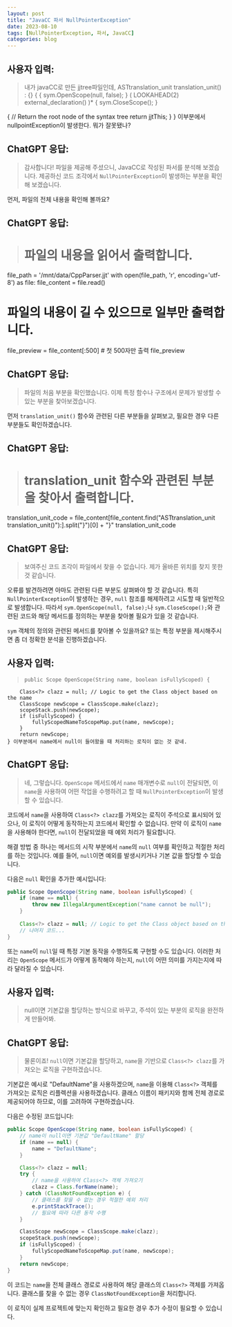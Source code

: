 ```yaml
---
layout: post
title: "JavaCC 파서 NullPointerException"
date: 2023-08-10
tags: [NullPointerException, 파서, JavaCC]
categories: blog
---
```


## 사용자 입력:
> 내가 javaCC로 만든 jjtree파일인데, ASTtranslation_unit translation_unit() :
{}
{
   { sym.OpenScope(null, false); }
   ( LOOKAHEAD(2) external_declaration() )* <EOF>
   { sym.CloseScope();
   }

   {           // Return the root node of the syntax tree
    return jjtThis;
   }
} 이부분에서 nullpointException이 발생한다. 뭐가 잘못됐나?

## ChatGPT 응답:
> 감사합니다! 파일을 제공해 주셨으니, JavaCC로 작성된 파서를 분석해 보겠습니다. 제공하신 코드 조각에서 `NullPointerException`이 발생하는 부분을 확인해 보겠습니다.

먼저, 파일의 전체 내용을 확인해 볼까요?

## ChatGPT 응답:
> # 파일의 내용을 읽어서 출력합니다.
file_path = '/mnt/data/CppParser.jjt'
with open(file_path, 'r', encoding='utf-8') as file:
    file_content = file.read()

# 파일의 내용이 길 수 있으므로 일부만 출력합니다.
file_preview = file_content[:500]  # 첫 500자만 출력
file_preview

## ChatGPT 응답:
> 파일의 처음 부분을 확인했습니다. 이제 특정 함수나 구조에서 문제가 발생할 수 있는 부분을 찾아보겠습니다.

먼저 `translation_unit()` 함수와 관련된 다른 부분들을 살펴보고, 필요한 경우 다른 부분들도 확인하겠습니다.

## ChatGPT 응답:
> # translation_unit 함수와 관련된 부분을 찾아서 출력합니다.
translation_unit_code = file_content[file_content.find("ASTtranslation_unit translation_unit()"):].split("}")[0] + "}"
translation_unit_code

## ChatGPT 응답:
> 보여주신 코드 조각이 파일에서 찾을 수 없습니다. 제가 올바른 위치를 찾지 못한 것 같습니다.

오류를 발견하려면 아마도 관련된 다른 부분도 살펴봐야 할 것 같습니다. 특히 `NullPointerException`이 발생하는 경우, `null` 참조를 해제하려고 시도할 때 일반적으로 발생합니다. 따라서 `sym.OpenScope(null, false);`나 `sym.CloseScope();`와 관련된 코드와 해당 메서드를 정의하는 부분을 찾아볼 필요가 있을 것 같습니다.

`sym` 객체의 정의와 관련된 메서드를 찾아볼 수 있을까요? 또는 특정 부분을 제시해주시면 좀 더 정확한 분석을 진행하겠습니다.

## 사용자 입력:
>     public Scope OpenScope(String name, boolean isFullyScoped) {
        Class<?> clazz = null; // Logic to get the Class object based on the name
        ClassScope newScope = ClassScope.make(clazz);
        scopeStack.push(newScope);
        if (isFullyScoped) {
            fullyScopedNameToScopeMap.put(name, newScope);
        }
        return newScope;
    } 이부분에서 name에서 null이 들어왔을 때 처리하는 로직이 없는 것 같네.

## ChatGPT 응답:
> 네, 그렇습니다. `OpenScope` 메서드에서 `name` 매개변수로 `null`이 전달되면, 이 `name`을 사용하여 어떤 작업을 수행하려고 할 때 `NullPointerException`이 발생할 수 있습니다.

코드에서 `name`을 사용하여 `Class<?> clazz`를 가져오는 로직이 주석으로 표시되어 있으나, 이 로직이 어떻게 동작하는지 코드에서 확인할 수 없습니다. 만약 이 로직이 `name`을 사용해야 한다면, `null`이 전달되었을 때 예외 처리가 필요합니다.

해결 방법 중 하나는 메서드의 시작 부분에서 `name`의 `null` 여부를 확인하고 적절한 처리를 하는 것입니다. 예를 들어, `null`이면 예외를 발생시키거나 기본 값을 할당할 수 있습니다.

다음은 `null` 확인을 추가한 예시입니다:

```java
public Scope OpenScope(String name, boolean isFullyScoped) {
    if (name == null) {
        throw new IllegalArgumentException("name cannot be null");
    }
    
    Class<?> clazz = null; // Logic to get the Class object based on the name
    // 나머지 코드...
}
```

또는 `name`이 `null`일 때 특정 기본 동작을 수행하도록 구현할 수도 있습니다. 이러한 처리는 `OpenScope` 메서드가 어떻게 동작해야 하는지, `null`이 어떤 의미를 가지는지에 따라 달라질 수 있습니다.

## 사용자 입력:
> null이면 기본값을 할당하는 방식으로 바꾸고, 주석이 있는 부분의 로직을 완전하게 만들어봐.

## ChatGPT 응답:
> 물론이죠! `null`이면 기본값을 할당하고, `name`을 기반으로 `Class<?> clazz`를 가져오는 로직을 구현하겠습니다.

기본값은 예시로 "DefaultName"을 사용하겠으며, `name`을 이용해 `Class<?>` 객체를 가져오는 로직은 리플렉션을 사용하겠습니다. 클래스 이름이 패키지와 함께 전체 경로로 제공되어야 하므로, 이를 고려하여 구현하겠습니다.

다음은 수정된 코드입니다:

```java
public Scope OpenScope(String name, boolean isFullyScoped) {
    // name이 null이면 기본값 "DefaultName" 할당
    if (name == null) {
        name = "DefaultName";
    }

    Class<?> clazz = null;
    try {
        // name을 사용하여 Class<?> 객체 가져오기
        clazz = Class.forName(name);
    } catch (ClassNotFoundException e) {
        // 클래스를 찾을 수 없는 경우 적절한 예외 처리
        e.printStackTrace();
        // 필요에 따라 다른 동작 수행
    }

    ClassScope newScope = ClassScope.make(clazz);
    scopeStack.push(newScope);
    if (isFullyScoped) {
        fullyScopedNameToScopeMap.put(name, newScope);
    }
    return newScope;
}
```

이 코드는 `name`을 전체 클래스 경로로 사용하여 해당 클래스의 `Class<?>` 객체를 가져옵니다. 클래스를 찾을 수 없는 경우 `ClassNotFoundException`을 처리합니다.

이 로직이 실제 프로젝트에 맞는지 확인하고 필요한 경우 추가 수정이 필요할 수 있습니다.

